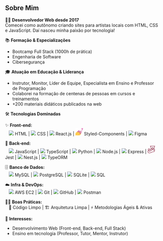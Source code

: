 ## Sobre Mim

👨‍💻 **Desenvolvedor Web desde 2017**  
Comecei como autônomo criando sites para artistas locais com HTML, CSS e JavaScript. Daí nasceu minha paixão por tecnologia!

📚 **Formação & Especializações**  
- Bootcamp Full Stack (1000h de prática)  
- Engenharia de Software  
- Cibersegurança  

🎓 **Atuação em Educação & Liderança**  
- Instrutor, Monitor, Líder de Equipe, Especialista em Ensino e Professor de Programação  
- Colaborei na formação de centenas de pessoas em cursos e treinamentos  
- +200 materiais didáticos publicados na web  

🛠️ **Tecnologias Dominadas**  
<!-- Frontend -->
✨ **Front-end:**  
&nbsp;&nbsp;&nbsp;<img src="https://cdn.jsdelivr.net/gh/devicons/devicon/icons/html5/html5-original.svg" width="24"/> HTML | 
<img src="https://cdn.jsdelivr.net/gh/devicons/devicon/icons/css3/css3-original.svg" width="24"/> CSS | 
<img src="https://cdn.jsdelivr.net/gh/devicons/devicon/icons/react/react-original.svg" width="24"/> React.js | 
<img src="https://raw.githubusercontent.com/devicons/devicon/master/icons/styledcomponents/styledcomponents-original.svg" width="24"/> Styled-Components | 
<img src="https://cdn.jsdelivr.net/gh/devicons/devicon/icons/figma/figma-original.svg" width="24"/> Figma

<!-- Backend -->
🔧 **Back-end:**  
&nbsp;&nbsp;&nbsp;<img src="https://cdn.jsdelivr.net/gh/devicons/devicon/icons/javascript/javascript-original.svg" width="24"/> JavaScript | 
<img src="https://cdn.jsdelivr.net/gh/devicons/devicon/icons/typescript/typescript-original.svg" width="24"/> TypeScript | 
<img src="https://cdn.jsdelivr.net/gh/devicons/devicon/icons/python/python-original.svg" width="24"/> Python | 
<img src="https://cdn.jsdelivr.net/gh/devicons/devicon/icons/nodejs/nodejs-original.svg" width="24"/> Node.js | 
<img src="https://cdn.jsdelivr.net/gh/devicons/devicon/icons/express/express-original.svg" width="24"/> Express | 
<img src="https://raw.githubusercontent.com/devicons/devicon/master/icons/jest/jest-plain.svg" width="24"/> Jest | 
<img src="https://cdn.jsdelivr.net/gh/devicons/devicon/icons/nestjs/nestjs-plain.svg" width="24"/> Nest.js | 
<img src="https://cdn.jsdelivr.net/gh/devicons/devicon/icons/typeorm/typeorm-original.svg" width="24"/> TypeORM

<!-- Banco de Dados -->
🗄️ **Banco de Dados:**  
&nbsp;&nbsp;&nbsp;<img src="https://cdn.jsdelivr.net/gh/devicons/devicon/icons/mysql/mysql-original.svg" width="24"/> MySQL | 
<img src="https://cdn.jsdelivr.net/gh/devicons/devicon/icons/postgresql/postgresql-original.svg" width="24"/> PostgreSQL | 
<img src="https://cdn.jsdelivr.net/gh/devicons/devicon/icons/sqlite/sqlite-original.svg" width="24"/> SQLite | 
<img src="https://cdn.jsdelivr.net/gh/devicons/devicon/icons/sqlalchemy/sqlalchemy-original.svg" width="24"/> SQL

<!-- Infraestrutura -->
☁️ **Infra & DevOps:**  
&nbsp;&nbsp;&nbsp;<img src="https://cdn.jsdelivr.net/gh/devicons/devicon/icons/aws/aws-original.svg" width="24"/> AWS EC2 | 
<img src="https://cdn.jsdelivr.net/gh/devicons/devicon/icons/git/git-original.svg" width="24"/> Git | 
<img src="https://cdn.jsdelivr.net/gh/devicons/devicon/icons/github/github-original.svg" width="24"/> GitHub | 
<img src="https://www.vectorlogo.zone/logos/getpostman/getpostman-icon.svg" width="24"/> Postman

🧑‍💻 **Boas Práticas:**  
&nbsp;&nbsp;&nbsp;🧼 Código Limpo | 🏗️ Arquitetura Limpa | ⚡ Metodologias Ágeis & Ativas

🔎 **Interesses:**  
- Desenvolvimento Web (Front-end, Back-end, Full Stack)  
- Ensino em tecnologia (Professor, Tutor, Mentor, Instrutor)
